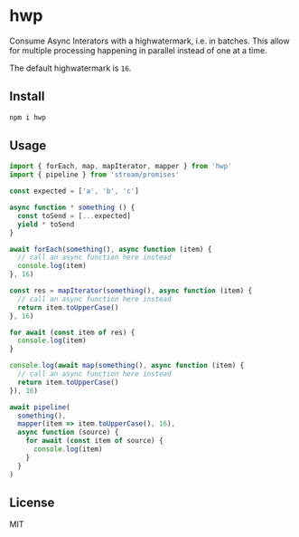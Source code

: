 # hwp

Consume Async Interators with a highwatermark, i.e. in batches.
This allow for multiple processing happening in parallel instead of one at a time.

The default highwatermark is `16`.

## Install

```js
npm i hwp
```

## Usage

```js
import { forEach, map, mapIterator, mapper } from 'hwp'
import { pipeline } from 'stream/promises'

const expected = ['a', 'b', 'c']

async function * something () {
  const toSend = [...expected]
  yield * toSend
}

await forEach(something(), async function (item) {
  // call an async function here instead
  console.log(item)
}, 16)

const res = mapIterator(something(), async function (item) {
  // call an async function here instead
  return item.toUpperCase()
}, 16)

for await (const item of res) {
  console.log(item)
}

console.log(await map(something(), async function (item) {
  // call an async function here instead
  return item.toUpperCase()
}), 16)

await pipeline(
  something(),
  mapper(item => item.toUpperCase(), 16),
  async function (source) {
    for await (const item of source) {
      console.log(item)
    }
  }
)
```

## License

MIT
